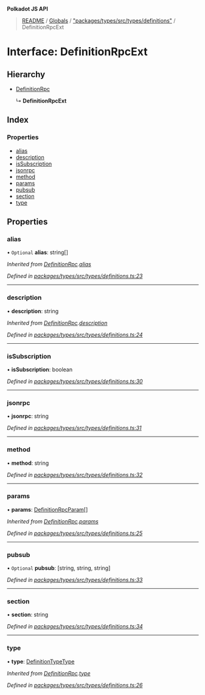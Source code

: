**Polkadot JS API**

> [README](../README.md) / [Globals](../globals.md) / ["packages/types/src/types/definitions"](../modules/_packages_types_src_types_definitions_.md) / DefinitionRpcExt

# Interface: DefinitionRpcExt

## Hierarchy

* [DefinitionRpc](_packages_types_src_types_definitions_.definitionrpc.md)

  ↳ **DefinitionRpcExt**

## Index

### Properties

* [alias](_packages_types_src_types_definitions_.definitionrpcext.md#alias)
* [description](_packages_types_src_types_definitions_.definitionrpcext.md#description)
* [isSubscription](_packages_types_src_types_definitions_.definitionrpcext.md#issubscription)
* [jsonrpc](_packages_types_src_types_definitions_.definitionrpcext.md#jsonrpc)
* [method](_packages_types_src_types_definitions_.definitionrpcext.md#method)
* [params](_packages_types_src_types_definitions_.definitionrpcext.md#params)
* [pubsub](_packages_types_src_types_definitions_.definitionrpcext.md#pubsub)
* [section](_packages_types_src_types_definitions_.definitionrpcext.md#section)
* [type](_packages_types_src_types_definitions_.definitionrpcext.md#type)

## Properties

### alias

• `Optional` **alias**: string[]

*Inherited from [DefinitionRpc](_packages_types_src_types_definitions_.definitionrpc.md).[alias](_packages_types_src_types_definitions_.definitionrpc.md#alias)*

*Defined in [packages/types/src/types/definitions.ts:23](https://github.com/polkadot-js/api/blob/ee6b6da02/packages/types/src/types/definitions.ts#L23)*

___

### description

•  **description**: string

*Inherited from [DefinitionRpc](_packages_types_src_types_definitions_.definitionrpc.md).[description](_packages_types_src_types_definitions_.definitionrpc.md#description)*

*Defined in [packages/types/src/types/definitions.ts:24](https://github.com/polkadot-js/api/blob/ee6b6da02/packages/types/src/types/definitions.ts#L24)*

___

### isSubscription

•  **isSubscription**: boolean

*Defined in [packages/types/src/types/definitions.ts:30](https://github.com/polkadot-js/api/blob/ee6b6da02/packages/types/src/types/definitions.ts#L30)*

___

### jsonrpc

•  **jsonrpc**: string

*Defined in [packages/types/src/types/definitions.ts:31](https://github.com/polkadot-js/api/blob/ee6b6da02/packages/types/src/types/definitions.ts#L31)*

___

### method

•  **method**: string

*Defined in [packages/types/src/types/definitions.ts:32](https://github.com/polkadot-js/api/blob/ee6b6da02/packages/types/src/types/definitions.ts#L32)*

___

### params

•  **params**: [DefinitionRpcParam](_packages_types_src_types_definitions_.definitionrpcparam.md)[]

*Inherited from [DefinitionRpc](_packages_types_src_types_definitions_.definitionrpc.md).[params](_packages_types_src_types_definitions_.definitionrpc.md#params)*

*Defined in [packages/types/src/types/definitions.ts:25](https://github.com/polkadot-js/api/blob/ee6b6da02/packages/types/src/types/definitions.ts#L25)*

___

### pubsub

• `Optional` **pubsub**: [string, string, string]

*Defined in [packages/types/src/types/definitions.ts:33](https://github.com/polkadot-js/api/blob/ee6b6da02/packages/types/src/types/definitions.ts#L33)*

___

### section

•  **section**: string

*Defined in [packages/types/src/types/definitions.ts:34](https://github.com/polkadot-js/api/blob/ee6b6da02/packages/types/src/types/definitions.ts#L34)*

___

### type

•  **type**: [DefinitionTypeType](../modules/_packages_types_src_types_definitions_.md#definitiontypetype)

*Inherited from [DefinitionRpc](_packages_types_src_types_definitions_.definitionrpc.md).[type](_packages_types_src_types_definitions_.definitionrpc.md#type)*

*Defined in [packages/types/src/types/definitions.ts:26](https://github.com/polkadot-js/api/blob/ee6b6da02/packages/types/src/types/definitions.ts#L26)*
